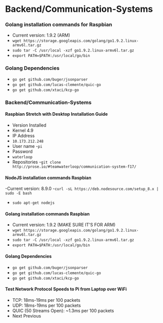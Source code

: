# Backend/Communication-Systems

### Golang installation commands for Raspbian
- Current version: 1.9.2 (ARM)
- ```wget https://storage.googleapis.com/golang/go1.9.2.linux-armv6l.tar.gz```
- ```sudo tar -C /usr/local -xzf go1.9.2.linux-armv6l.tar.gz```
- ```export PATH=$PATH:/usr/local/go/bin```

### Golang Dependencies
- ```go get github.com/buger/jsonparser```
- ```go get github.com/lucas-clemente/quic-go```
- ```go get github.com/xtaci/kcp-go```

### Backend/Communication-Systems
#### Raspbian Stretch with Desktop Installation Guide
- Version Installed
- Kernel 4.9
- IP Address
- ```10.173.212.248```
- User name
-```pi```
- Password
- ```waterloop```
- Repositories
-```git clone http://prose.io/#teamwaterloop/communication-system-f17/```

#### NodeJS installation commands Raspbian
-Current version: 8.9.0
-``` curl -sL https://deb.nodesource.com/setup_8.x | sudo -E bash ```
- ```sudo apt-get nodejs```
#### Golang installation commands Raspbian
- Current version: 1.9.2 (MAKE SURE IT'S FOR ARM)
- ```wget https://storage.googleapis.com/golang/go1.9.2.linux-armv6l.tar.gz```
- ```sudo tar -C /usr/local -xzf go1.9.2.linux-armv6l.tar.gz```
- ```export PATH=$PATH:/usr/local/go/bin```
#### Golang Dependencies
- ```go get github.com/buger/jsonparser```
- ```go get github.com/lucas-clemente/quic-go```
- ```go get github.com/xtaci/kcp-go```
#### Test Network Protocol Speeds to Pi from Laptop over WiFi
- TCP: 18ms-19ms per 100 packets
- UDP: 18ms-19ms per 100 packets
- QUIC (50 Streams Open): ~1.3ms per 100 packets
- Next  Previous

